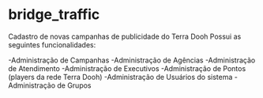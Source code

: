 bridge_traffic
==============

Cadastro de novas campanhas de publicidade do Terra Dooh
Possui as seguintes funcionalidades:

-Administração de Campanhas
-Administração de Agências
-Administração de Atendimento
-Administração de Executivos
-Administração de Pontos (players da rede Terra Dooh)
-Administração de Usuários do sistema
-Administração de Grupos
